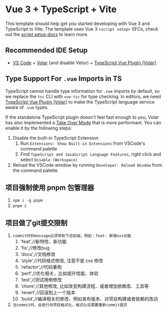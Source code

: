 # Vue 3 + TypeScript + Vite

This template should help get you started developing with Vue 3 and TypeScript in Vite. The template uses Vue 3 `<script setup>` SFCs, check out the [script setup docs](https://v3.vuejs.org/api/sfc-script-setup.html#sfc-script-setup) to learn more.

## Recommended IDE Setup

- [VS Code](https://code.visualstudio.com/) + [Volar](https://marketplace.visualstudio.com/items?itemName=Vue.volar) (and disable Vetur) + [TypeScript Vue Plugin (Volar)](https://marketplace.visualstudio.com/items?itemName=Vue.vscode-typescript-vue-plugin).

## Type Support For `.vue` Imports in TS

TypeScript cannot handle type information for `.vue` imports by default, so we replace the `tsc` CLI with `vue-tsc` for type checking. In editors, we need [TypeScript Vue Plugin (Volar)](https://marketplace.visualstudio.com/items?itemName=Vue.vscode-typescript-vue-plugin) to make the TypeScript language service aware of `.vue` types.

If the standalone TypeScript plugin doesn't feel fast enough to you, Volar has also implemented a [Take Over Mode](https://github.com/johnsoncodehk/volar/discussions/471#discussioncomment-1361669) that is more performant. You can enable it by the following steps:

1. Disable the built-in TypeScript Extension
   1. Run `Extensions: Show Built-in Extensions` from VSCode's command palette
   2. Find `TypeScript and JavaScript Language Features`, right click and select `Disable (Workspace)`
2. Reload the VSCode window by running `Developer: Reload Window` from the command palette.

## 项目强制使用 pnpm 包管理器

1. `npm i -g pnpm`
2. `pnpm i`

## 项目做了git提交限制

1. `commit时的message必须带有下述前缀，例如：feat: 新增xxx功能`
   1. 'feat',//新特性、新功能
   2. 'fix',//修改bug
   3. 'docs',//文档修改
   4. 'style',//代码格式修改, 注意不是 css 修改
   5. 'refactor',//代码重构
   6. 'perf',//优化相关，比如提升性能、体验
   7. 'test',//测试用例修改
   8. 'chore',//其他修改, 比如改变构建流程、或者增加依赖库、工具等
   9. 'revert',//回滚到上一个版本
   10. 'build',//编译相关的修改，例如发布版本、对项目构建或者依赖的改动
2. `当commit时，会进行对项目格式化，格式化后需要重新commit提交`

